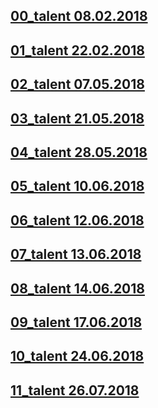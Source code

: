 ## [00_talent 08.02.2018]()

## [01_talent 22.02.2018]()

## [02_talent 07.05.2018]()

## [03_talent 21.05.2018]()

## [04_talent 28.05.2018]()

## [05_talent 10.06.2018]()

## [06_talent 12.06.2018]()

## [07_talent 13.06.2018]()

## [08_talent 14.06.2018]()

## [09_talent 17.06.2018]()

## [10_talent 24.06.2018]()

## [11_talent 26.07.2018]()